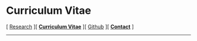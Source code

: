 # Curriculum Vitae

[ [Research](/index.md) ][ **[Curriculum Vitae](/cv.md)** ][ [Github](https://github.com/status-five) ][ **[Contact](/contact.md)** ]

---
